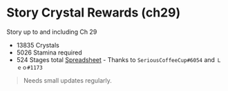 # Story Crystal Rewards (ch29)

Story up to and including Ch 29
- 13835 Crystals
- 5026 Stamina required
- 524 Stages total
[Spreadsheet](https://docs.google.com/spreadsheets/d/e/2PACX-1vTjcxJhu7nFLlMbbofZEWHcuETmhEgazIEtKnaJ1dZu6vqujseYQdKFT5KNa97rZczfU5FrgGsDOrmx/pubhtml) - Thanks to `SeriousCoffeeCup#6054` and `Ｌｅｏ#1173`

> Needs small updates regularly.